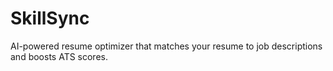 # SkillSync
AI-powered resume optimizer that matches your resume to job descriptions and boosts ATS scores.
